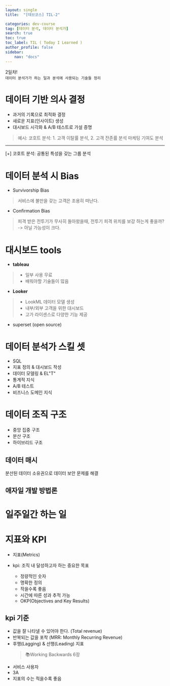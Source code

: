 ```yaml
---
layout: single
title:  "[데브코스] TIL-2"

categories: dev-course
tag: [데이터 분석, 데이터 분석가]
search: true
toc: true
toc_label: TIL ( Today I Learned )
author_profile: false
sidebar:
    nav: "docs"
---
```

2일차!  
`데이터 분석가가 하는 일과 분석에 사용되는 기술들 정리`

# 데이터 기반 의사 결정
- 과거의 기록으로 최적화 결정
- 새로운 지표(인사이트) 생성 
- 대시보드 시각화 & A/B 테스트로 가설 증명

>예시:
>코호트 분석: 1. 고객 이탈률 분석, 2. 고객 잔존률 분석
>마케팅 기여도 분석
---
[+] 코호트 분석: 공통된 특성을 갖는 그룹 분석

# 데이터 분석 시 Bias
- Survivorship Bias
> 서비스에 불만을 갖는 고객은 조용히 떠난다.
- Confirmation Bias
> 피격 받은 전투기가 무사히 돌아왔을때, 전투기 피격 위치를 보강 하는게 좋을까? -> 아닐 가능성이 크다.

# 대시보드 tools
- **tableau**
> - 일부 사용 무료
> - 배워야할 기술들이 많음

- **Looker**
> - LookML 데이터 모델 생성
> - 내부/외부 고객을 위한 대시보드
> - 고가 라이센스로 다양한 기능 제공

- superset (open source)

# 데이터 분석가 스킬 셋
- SQL
- 지표 정의 & 대시보드 작성
- 데이터 모델링 & EL"T"
- 통계적 지식
- A/B 테스트
- 비즈니스 도메인 지식

# 데이터 조직 구조
- 중앙 집중 구조
- 분산 구조
- 하이브리드 구조

## 데이터 매시
분산된 데이터 소유권으로 데이터 보안 문제를 해결

## 애자일 개발 방법론

# 일주일간 하는 일

# 지표와 KPI
- 지표(Metrics)

- kpi: 조직 내 달성하고자 하는 중요한 목표
    - 정량적인 숫자
    - 명확한 정의
    - 작을수록 좋음
    - 시간에 따른 성과 추적 가능
    - OKP(Objectives and Key Results)

## kpi 기준
- 값을 잘 나타낼 수 있어야 한다. (Total revenue)
- 반복되는 값을 포착 (MRR: Monthly Recurring Revenue)
- 후행(Lagging) & 선행(Leading) 지표
    > 📚Working Backwards 6장
- 서비스 사용자
- 3A
- 지표의 수는 적을수록 좋음
